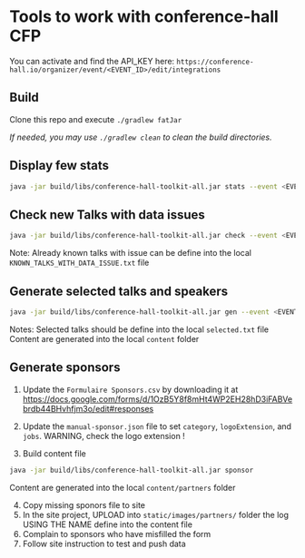 # Tools to work with conference-hall CFP

You can activate and find the API_KEY here: `https://conference-hall.io/organizer/event/<EVENT_ID>/edit/integrations` 

## Build

Clone this repo and execute `./gradlew fatJar`

_If needed, you may use `./gradlew clean` to clean the build directories._

## Display few stats 

```bash
java -jar build/libs/conference-hall-toolkit-all.jar stats --event <EVENT_ID>  --api-key <API_KEY>
```

## Check new Talks with data issues 

```bash
java -jar build/libs/conference-hall-toolkit-all.jar check --event <EVENT_ID>  --api-key <API_KEY>
```

Note: Already known talks with issue can be define into the local `KNOWN_TALKS_WITH_DATA_ISSUE.txt` file

## Generate selected talks and speakers 

```bash
java -jar build/libs/conference-hall-toolkit-all.jar gen --event <EVENT_ID>  --api-key <API_KEY>
```

Notes: Selected talks should be define into the local `selected.txt` file
       Content are generated into the local `content` folder 

## Generate sponsors 

1. Update the `Formulaire Sponsors.csv` by downloading it at <https://docs.google.com/forms/d/1OzB5Y8f8mHt4WP2EH28hD3iFABVebrdb44BHvhfjm3o/edit#responses>
2. Update the `manual-sponsor.json` file to set `category`, `logoExtension`, and `jobs`.
WARNING, check the logo extension !

3. Build content file

```bash
java -jar build/libs/conference-hall-toolkit-all.jar sponsor
```

Content are generated into the local `content/partners` folder

4. Copy missing sponors file to site
5. In the site project, UPLOAD into `static/images/partners/` folder the log USING THE NAME define into the content file
6. Complain to sponsors who have misfilled the form
7. Follow site instruction to test and push data
